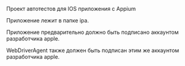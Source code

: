 Проект автотестов для IOS приложения с Appium

Приложение лежит в папке ipa.

Приложение предварительно должно быть подписано аккаунтом разработчика apple.

WebDriverAgent также должен быть подписан этим же аккаунтом разработчика apple.
